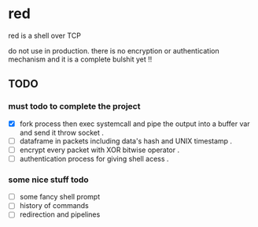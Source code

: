 # red
red is a shell over TCP

do not use in production. there is no encryption or authentication mechanism and it is a complete bulshit yet !!


## TODO

### must todo to complete the project
- [x] fork process then exec systemcall and pipe the output into a buffer var and send it throw socket . 
- [ ] dataframe in packets including data's hash and UNIX timestamp . 
- [ ] encrypt every packet with XOR bitwise operator .
- [ ] authentication process for giving shell acess .

### some nice stuff todo
- [ ] some fancy shell prompt
- [ ] history of commands
- [ ] redirection and pipelines
